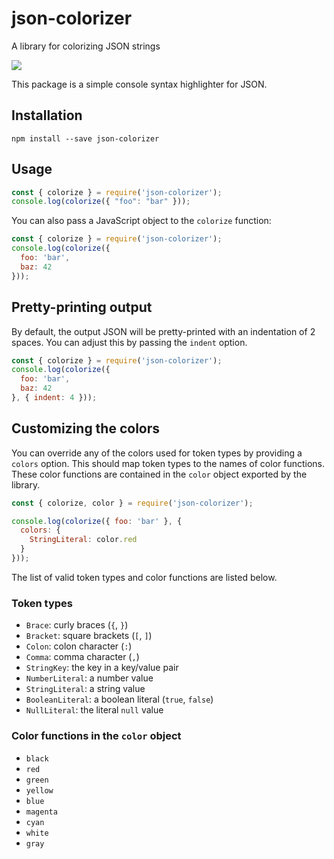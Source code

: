 # json-colorizer
A library for colorizing JSON strings

![](https://raw.githubusercontent.com/joeattardi/json-colorizer/master/screenshot.png)

This package is a simple console syntax highlighter for JSON.

## Installation
`npm install --save json-colorizer`

## Usage

```js
const { colorize } = require('json-colorizer');
console.log(colorize({ "foo": "bar" }));
```

You can also pass a JavaScript object to the `colorize` function:

```js
const { colorize } = require('json-colorizer');
console.log(colorize({
  foo: 'bar',
  baz: 42
}));
```

## Pretty-printing output

By default, the output JSON will be pretty-printed with an indentation of 2 spaces. You can adjust this by passing the `indent` option.

```js
const { colorize } = require('json-colorizer');
console.log(colorize({
  foo: 'bar',
  baz: 42
}, { indent: 4 }));
```

## Customizing the colors

You can override any of the colors used for token types by providing a `colors` option. This should map token types to the names of color functions. These color functions are contained in the `color` object exported by the library.

```js
const { colorize, color } = require('json-colorizer');

console.log(colorize({ foo: 'bar' }, {
  colors: {
    StringLiteral: color.red
  }
}));
```

The list of valid token types and color functions are listed below.

### Token types

- `Brace`: curly braces (`{`, `}`)
- `Bracket`: square brackets (`[`, `]`)
- `Colon`: colon character (`:`)
- `Comma`: comma character (`,`)
- `StringKey`: the key in a key/value pair
- `NumberLiteral`: a number value
- `StringLiteral`: a string value
- `BooleanLiteral`: a boolean literal (`true`, `false`)
- `NullLiteral`: the literal `null` value

### Color functions in the `color` object

- `black`
- `red`
- `green`
- `yellow`
- `blue`
- `magenta`
- `cyan`
- `white`
- `gray`
